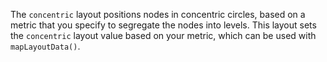 The `concentric` layout positions nodes in concentric circles, based on a metric that you specify to segregate the nodes into levels.  This layout sets the `concentric` layout value based on your metric, which can be used with `mapLayoutData()`.